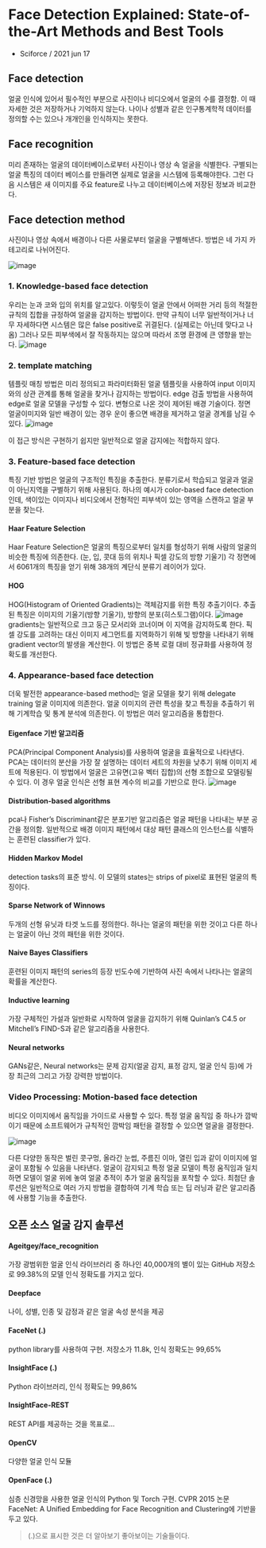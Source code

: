Face Detection Explained: State-of-the-Art Methods and Best Tools
================================================================
* Sciforce / 2021 jun 17

## Face detection
얼굴 인식에 있어서 필수적인 부분으로 사진이나 비디오에서 얼굴의 수를 결정함. 이 때 자세한 것은 저장하거나 기억하지 않는다. 나이나 성별과 같은 인구통계학적 데이터를 정의할 수는 있으나 개개인을 인식하지는 못한다.
## Face recognition
미리 존재하는 얼굴의 데이터베이스로부터 사진이나 영상 속 얼굴을 식별한다. 구별되는 얼굴 특징의 데이터 베이스를 만들려면 실제로 얼굴을 시스템에 등록해야한다. 그런 다음 시스템은 새 이미지를 주요 feature로 나누고 데이터베이스에 저장된 정보과 비교한다.

## Face detection method
사진이나 영상 속에서 배경이나 다른 사물로부터 얼굴을 구별해낸다.
방법은 네 가지 카테고리로 나뉘어진다.

![image](https://user-images.githubusercontent.com/67731178/126887127-e838c408-3650-4b0e-a1db-4be801455db6.png)


### 1. Knowledge-based face detection
우리는 눈과 코와 입의 위치를 알고있다. 이렇듯이 얼굴 안에서 어떠한 거리 등의 적절한 규칙의 집합을 규정하여 얼굴을 감지하는 방법이다. 
만약 규칙이 너무 일반적이거나 너무 자세하다면 시스템은 많은 false positive로 귀결된다. (실제로는 아닌데 맞다고 나옴)
그러나 모든 피부색에서 잘 작동하지는 않으며 따라서 조명 환경에 큰 영향을 받는다. 
![image](https://user-images.githubusercontent.com/67731178/126885576-707c3d45-968c-445f-9e4c-a18c67964f1a.png)

### 2. template matching
템플릿 매칭 방법은 미리 정의되고 파라미터화된 얼굴 템플릿을 사용하여 input 이미지와의 상관 관계를 통해 얼굴을 찾거나 감지하는 방법이다.
edge 검출 방법을 사용하여 edge로 얼굴 모델을 구성할 수 있다.
변형으로 나온 것이 제어된 배경 기술이다. 정면 얼굴이미지와 일반 배경이 있는 경우 운이 좋으면 배경을 제거하고 얼굴 경계를 남길 수 있다.
![image](https://user-images.githubusercontent.com/67731178/126885674-6d2fe54b-0874-4f88-aad8-51537ca3f1f9.png)

이 접근 방식은 구현하기 쉽지만 일반적으로 얼굴 감지에는 적합하지 않다.

### 3. Feature-based face detection
특징 기반 방법은 얼굴의 구조적인 특징을 추출한다. 분류기로서 학습되고 얼굴과 얼굴이 아닌지역을 구별하기 위해 사용된다.
하나의 예시가 color-based face detection인데, 색이있는 이미지나 비디오에서 전형적인 피부색이 있는 영역을 스캔하고 얼굴 부분을 찾는다.

#### Haar Feature Selection
Haar Feature Selection은 얼굴의 특징으로부터 일치를 형성하기 위해 사람의 얼굴의 비슷한 특징에 의존한다. (눈, 입, 콧대 등의 위치나 픽셀 강도의 방향 기울기)
각 정면에서 6061개의 특징을 얻기 위해 38개의 계단식 분류기 레이어가 있다. 

#### HOG
HOG(Histogram of Oriented Gradients)는 객체감지를 위한 특징 추출기이다. 추출된 특징은 이미지의 기울기(방향 기울기), 방향의 분포(히스토그램)이다.
![image](https://user-images.githubusercontent.com/67731178/126885877-3b441e03-4bbc-44ce-a0a9-27cd1404608b.png)
gradients는 일반적으로 크고 둥근 모서리와 코너이며 이 지역을 감지하도록 한다. 픽셀 강도를 고려하는 대신 이미지 세그먼트를 지역화하기 위해 빛 방향을 나타내기 위해 gradient vector의 발생을 계산한다.
이 방법은 중복 로컬 대비 정규화를 사용하여 정확도를 개선한다.

### 4. Appearance-based face detection
더욱 발전한 appearance-based method는 얼굴 모델을 찾기 위해 delegate training 얼굴 이미지에 의존한다. 얼굴 이미지의 관련 특성을 찾고 특징을 추출하기 위해 기계학습 및 통계 분석에 의존한다. 이 방법은 여러 알고리즘을 통합한다.

#### Eigenface 기반 알고리즘 
PCA(Principal Component Analysis)를 사용하여 얼굴을 효율적으로 나타낸다. PCA는 데이터의 분산을 가장 잘 설명하는 데이터 세트의 차원을 낮추기 위해 이미지 세트에 적용된다. 이 방법에서 얼굴은 고유면(고유 벡터 집합)의 선형 조합으로 모델링될 수 있다. 이 경우 얼굴 인식은 선형 표현 계수의 비교를 기반으로 한다.
![image](https://user-images.githubusercontent.com/67731178/126886080-cec8fe9a-8213-4039-bfc4-4339fffc99cc.png)

#### Distribution-based algorithms
pca나 Fisher’s Discriminant같은 분포기반 알고리즘은 얼굴 패턴을 나타내는 부분 공간을 정의함. 일반적으로 배경 이미지 패턴에서 대상 패턴 클래스의 인스턴스를 식별하는 훈련된 classifier가 있다. 
#### Hidden Markov Model
detection tasks의 표준 방식. 이 모델의 states는 strips of pixel로 표현된 얼굴의 특징이다.
#### Sparse Network of Winnows
두개의 선형 유닛과 타겟 노드를 정의한다. 하나는 얼굴의 패턴을 위한 것이고 다른 하나는 얼굴이 아닌 것의 패턴을 위한 것이다.
#### Naive Bayes Classifiers
훈련된 이미지 패턴의 series의 등장 빈도수에 기반하여 사진 속에서 나타나는 얼굴의 확률을 계산한다.
#### Inductive learning
가장 구체적인 가설과 일반화로 시작하여 얼굴을 감지하기 위해 Quinlan’s C4.5 or Mitchell’s FIND-S과 같은 알고리즘을 사용한다.
#### Neural networks
GANs같은, Neural networks는 문제 감지(얼굴 감지, 표정 감지, 얼굴 인식 등)에 가장 최근의 그리고 가장 강력한 방법이다.

### Video Processing: Motion-based face detection
비디오 이미지에서 움직임을 가이드로 사용할 수 있다. 특정 얼굴 움직임 중 하나가 깜박이기 때문에 소프트웨어가 규칙적인 깜박임 패턴을 결정할 수 있으면 얼굴을 결정한다.

![image](https://user-images.githubusercontent.com/67731178/126886343-059eb40e-051d-4972-a04a-19cbdd4a5b48.png)

다른 다양한 동작은 벌린 콧구멍, 올라간 눈썹, 주름진 이마, 열린 입과 같이 이미지에 얼굴이 포함될 수 있음을 나타낸다. 얼굴이 감지되고 특정 얼굴 모델이 특정 움직임과 일치하면 모델이 얼굴 위에 놓여 얼굴 추적이 추가 얼굴 움직임을 포착할 수 있다. 최첨단 솔루션은 일반적으로 여러 가지 방법을 결합하여 기계 학습 또는 딥 러닝과 같은 알고리즘에 사용할 기능을 추출한다.

## 오픈 소스 얼굴 감지 솔루션
#### Ageitgey/face_recognition
가장 광범위한 얼굴 인식 라이브러리 중 하나인 40,000개의 별이 있는 GitHub 저장소로 99.38%의 모델 인식 정확도를 가지고 있다.
#### Deepface
나이, 성별, 인종 및 감정과 같은 얼굴 속성 분석을 제공
#### FaceNet (.)
python library를 사용하여 구현. 저장소가 11.8k, 인식 정확도는 99,65%
#### InsightFace (.)
Python 라이브러리, 인식 정확도는 99,86%
#### InsightFace-REST
REST API를 제공하는 것을 목표로...
#### OpenCV
다양한 얼굴 인식 모듈
#### OpenFace (.)
심층 신경망을 사용한 얼굴 인식의 Python 및 Torch 구현. CVPR 2015 논문 FaceNet: A Unified Embedding for Face Recognition and Clustering에 기반을 두고 있다.

> (.)으로 표시한 것은 더 알아보기 좋아보이는 기술들이다.
